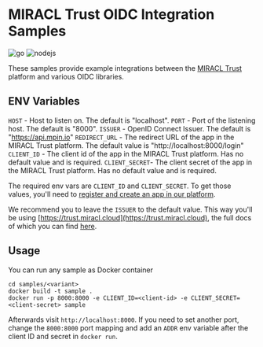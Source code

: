# MIRACL Trust OIDC Integration Samples

![go](https://github.com/miracl/oidc-samples/workflows/go/badge.svg)
![nodejs](https://github.com/miracl/oidc-samples/workflows/nodejs/badge.svg)


These samples provide example integrations between the [MIRACL Trust](https://miracl.com) platform and various OIDC libraries.

## ENV Variables

`HOST` - Host to listen on. The default is "localhost".
`PORT` - Port of the listening host. The default is "8000".
`ISSUER` - OpenID Connect Issuer. The default is "https://api.mpin.io"
`REDIRECT_URL` - The redirect URL of the app in the MIRACL Trust platform. The default value is "http://localhost:8000/login"
`CLIENT_ID` - The client id of the app in the MIRACL Trust platform. Has no default value and is required.
`CLIENT_SECRET`- The client secret of the app in the MIRACL Trust platform. Has no default value and is required.


The required env vars are `CLIENT_ID` and `CLIENT_SECRET`.
To get those values, you'll need to [register and create an app in our platform](https://docs.miracl.cloud/get-started/).

We recommend you to leave the `ISSUER` to the default value. This way you'll be using [https://trust.miracl.cloud](https://trust.miracl.cloud), the full docs of which you can find [here](https://docs.miracl.cloud/).

## Usage

You can run any sample as Docker container

```
cd samples/<variant>
docker build -t sample .
docker run -p 8000:8000 -e CLIENT_ID=<client-id> -e CLIENT_SECRET=<client-secret> sample
```

Afterwards visit `http://localhost:8000`. If you need to set another port, change the `8000:8000` port mapping and add an `ADDR` env variable after the client ID and secret in `docker run`.
